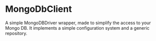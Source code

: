 # MongoDbClient
 A simple MongoDBDriver wrapper, made to simplify the access to your Mongo DB. It implements a simple configuration system and a generic repository.

